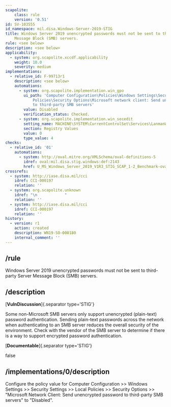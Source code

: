 ```yaml
---
scapolite:
    class: rule
    version: '0.51'
id: SV-103555
id_namespace: mil.disa.Windows-Server-2019-STIG
title: Windows Server 2019 unencrypted passwords must not be sent to third-party Server
    Message Block (SMB) servers.
rule: <see below>
description: <see below>
applicability:
  - system: org.scapolite.xccdf.applicability
    weight: 10.0
    severity: medium
implementations:
  - relative_id: F-99713r1
    description: <see below>
    automations:
      - system: org.scapolite.implementation.win_gpo
        ui_path: 'Computer Configuration\Policies\Windows Settings\Security Settings\Local
            Policies\Security Options\Microsoft network client: Send unencrypted password
            to third-party SMB servers'
        value: Disabled
        verification_status: Checked.
      - system: org.scapolite.implementation.win_secedit
        setting_name: MACHINE\SYSTEM\CurrentControlSet\Services\LanmanWorkstation\Parameters\EnablePlainTextPassword
        section: Registry Values
        value: 0
        type_value: 4
checks:
  - relative_id: '01'
    automations:
      - system: http://oval.mitre.org/XMLSchema/oval-definitions-5
        idref: oval:mil.disa.stig.windows:def:2143
        href: U_MS_Windows_Server_2019_V1R3_STIG_SCAP_1-2_Benchmark-oval.xml
crossrefs:
  - system: http://iase.disa.mil/cci
    idref: CCI-000197
    relation: ''
  - system: org.scapolite.unknown
    idref: "\n            "
    relation: ''
  - system: http://iase.disa.mil/cci
    idref: CCI-000197
    relation: ''
history:
  - version: r1
    action: created
    description: WN19-SO-000180
    internal_comment: ''
---
```



## /rule

Windows Server 2019 unencrypted passwords must not be sent to third-party Server Message Block (SMB) servers.

## /description

[**VulnDiscussion**]{.separator type='STIG'}

Some non-Microsoft SMB servers only support unencrypted (plain-text) password authentication. Sending plain-text passwords across the network when authenticating to an SMB server reduces the overall security of the environment. Check with the vendor of the SMB server to determine if there is a way to support encrypted password authentication.

[**Documentable**]{.separator type='STIG'}

false

## /implementations/0/description

Configure the policy value for Computer Configuration >> Windows Settings >> Security Settings >> Local Policies >> Security Options >> "Microsoft Network Client: Send unencrypted password to third-party SMB servers" to "Disabled".

